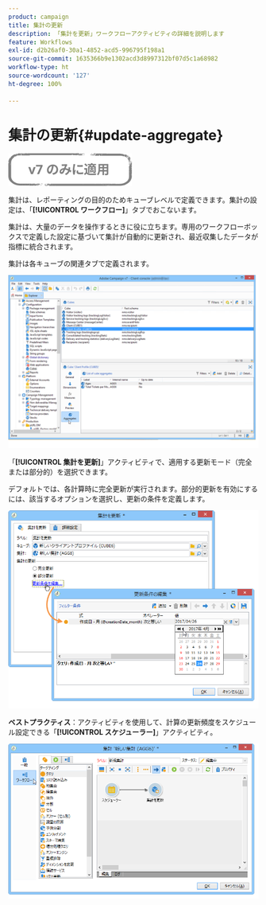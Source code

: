 ```yaml
---
product: campaign
title: 集計の更新
description: 「集計を更新」ワークフローアクティビティの詳細を説明します
feature: Workflows
exl-id: d2b26af0-30a1-4852-acd5-996795f198a1
source-git-commit: 1635366b9e1302acd3d8997312bf07d5c1a68982
workflow-type: ht
source-wordcount: '127'
ht-degree: 100%

---
```


# 集計の更新{#update-aggregate}

![](../../assets/v7-only.svg)

集計は、レポーティングの目的のためキューブレベルで定義できます。集計の設定は、「**[!UICONTROL ワークフロー]**」タブでおこないます。

集計は、大量のデータを操作するときに役に立ちます。専用のワークフローボックスで定義した設定に基づいて集計が自動的に更新され、最近収集したデータが指標に統合されます。

集計は各キューブの関連タブで定義されます。

![](assets/s_advuser_cube_agregate_01.png)


「**[!UICONTROL 集計を更新]**」アクティビティで、適用する更新モード（完全または部分的）を選択できます。

デフォルトでは、各計算時に完全更新が実行されます。部分的更新を有効にするには、該当するオプションを選択し、更新の条件を定義します。

![](assets/s_advuser_cube_agregate_05.png)

**ベストプラクティス**：アクティビティを使用して、計算の更新頻度をスケジュール設定できる「**[!UICONTROL スケジューラー]**」アクティビティ。

![](assets/s_advuser_cube_agregate_04.png)
